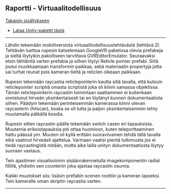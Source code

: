 ## Raportti - Virtuaalitodellisuus

[Takaisin sisällykseen](https://github.com/Shinpai/Peliteknologia)

* [Lataa Unity-paketti tästä](https://github.com/Shinpai/Peliteknologia/raw/master/Sykli%207%20VR/Sykli7_project.zip)

---

Lähdin tekemään mobiiliversiota virtuaalitodellisuustehtävästä (tehtävä 2). Tehtävän luettua rupesin katselemaan GoogleVR paketissa olevia prefabeja ja sieltä löytyikin pakolliseen tarvittava GVREditorEmulator. Seuraavaksi etsin tähtäintä varten prefabia ja siihen löytyi Reticle pointer prefabi. Siitä joutui muokkaamaan transformin paikkaa, sekä materiaalin propertyja jotta sai turhat reunat pois kameran tieltä ja reticlen oikeaan paikkaan.

Rupesin tekemään raycastia reticlepointerin kautta sillä tavalla, että kutsuin reticlepointer scriptiä omasta scriptistä joka oli kiinni samassa objektissa. Tämän reticlepointerin raycastin toimintaan saattaminen ei kuitenkaan onnistunut hirveän yksinkertaisesti tai en löytänyt kunnon dokumentaatiota siihen. Päädyin tekemään perinteisemmän kamerassa kiinni olevan raycasterin (hitscan), koska se oli tutta ja paljon yksinkertaisemmin tehty muutamalla pätkällä koodia.

Rupesin sitten raycastin päälle tekemään switch casen eri tapauksista. Muutamia erikoistapauksia piti ottaa huomioon, kuten teleporttaaminen hattu päässä ym. Muuten oli kyllä erittäin suoraviivainen tehdä tällä tavalla eikä vaatinut hirveästi ajattelua. Varmaan vaatisi pientä tutkimusta jos ei tiedä raycastingistä mitään, mutta aika lailla unityn dokumentaatiosta löytyy suoraan vastaus.

Tein ajastimen visualisoinnin sisäänrakennetulla imagekomponentin radial fillillä, yhdistin sen counteriin joka ajastaa raycastin osumia.

Kaikki muutokset siis: lisäsin prefabin scenen roottiin ja kameran lapseksi. Tein kameralle oman skriptin raycastia varten.

---
